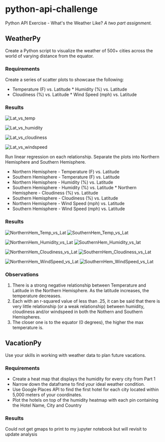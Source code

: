 # python-api-challenge
Python API Exercise - What's the Weather Like?
<i>A two part assignment.</i>

## WeatherPy
Create a Python script to visualize the weather of 500+ cities across the world of varying distance from the equator.

### Requirements
Create a series of scatter plots to showcase the following:
* Temperature (F) vs. Latitude
* Humidity (%) vs. Latitude
* Cloudiness (%) vs. Latitude
* Wind Speed (mph) vs. Latitude

### Results
![Lat_vs_temp](https://user-images.githubusercontent.com/22499952/116168127-c1839800-a6cf-11eb-9717-fe6abde97073.png)

![Lat_vs_humidity](https://user-images.githubusercontent.com/22499952/116168143-c9dbd300-a6cf-11eb-9a7b-fadeaaa587f6.png)

![Lat_vs_cloudiness](https://user-images.githubusercontent.com/22499952/116168134-c47e8880-a6cf-11eb-96ee-da9494510c19.png)

![Lat_vs_windspeed](https://user-images.githubusercontent.com/22499952/116168155-cf391d80-a6cf-11eb-94d8-30289e4abeac.png)

Run linear regression on each relationship. Separate the plots into Northern Hemisphere and Southern Hemisphere.
* Northern Hemisphere - Temperature (F) vs. Latitude
* Southern Hemisphere - Temperature (F) vs. Latitude
* Northern Hemisphere - Humidity (%) vs. Latitude
* Southern Hemisphere - Humidity (%) vs. Latitude
* Northern Hemisphere - Cloudiness (%) vs. Latitude
* Southern Hemisphere - Cloudiness (%) vs. Latitude
* Northern Hemisphere - Wind Speed (mph) vs. Latitude
* Southern Hemisphere - Wind Speed (mph) vs. Latitude

### Results
![NorthernHem_Temp_vs_Lat](https://user-images.githubusercontent.com/22499952/116168483-7ae26d80-a6d0-11eb-9f13-7cf00cb85ecc.png)
![SouthernHem_Temp_vs_Lat](https://user-images.githubusercontent.com/22499952/116168501-89c92000-a6d0-11eb-9b04-65a80cc658db.png)

![NorthernHem_Humidity_vs_Lat](https://user-images.githubusercontent.com/22499952/116168507-8e8dd400-a6d0-11eb-9306-db6e532a2e92.png)
![SouthernHem_Humidity_vs_lat](https://user-images.githubusercontent.com/22499952/116168511-90f02e00-a6d0-11eb-809d-42f56102d882.png)

![NorthernHem_Cloudiness_vs_Lat](https://user-images.githubusercontent.com/22499952/116168521-96e60f00-a6d0-11eb-9466-0bbbda768b39.png)
![SouthernHem_Cloudiness_vs_Lat](https://user-images.githubusercontent.com/22499952/116168529-9b122c80-a6d0-11eb-9323-dc9ac16dcce5.png)

![NorthernHem_WindSpeed_vs_Lat](https://user-images.githubusercontent.com/22499952/116168539-a1a0a400-a6d0-11eb-9375-e40e647bc2ec.png)
![SouthernHem_WindSpeed_vs_Lat](https://user-images.githubusercontent.com/22499952/116168544-a5342b00-a6d0-11eb-82c0-4660e486b873.png)

### Observations
1. There is a strong negative relationship between Temperature and Latitude in the Northern Hemisphere. As the latitude increases, the temperature decreases.
2. Each with an r-squared value of less than .25, it can be said that there is very little relationship (or a weak relationship) between humidity, cloudiness and/or windspeed in both the Nothern and Southern Hemispheres.
3. The closer one is to the equator (0 degrees), the higher the max temperature is.

## VacationPy
Use your skills in working with weather data to plan future vacations.

### Requirements
* Create a heat map that displays the humidity for every city from Part 1
* Narrow down the dataframe to find your ideal weather condition.
* Use Google Places API to find the first hotel for each city located within 5,000 meters of your coordinates.
* Plot the hotels on top of the humidity heatmap with each pin containing the Hotel Name, City and Country

### Results
Could not get gmaps to print to my jupyter notebook but will revisit to update analysis
